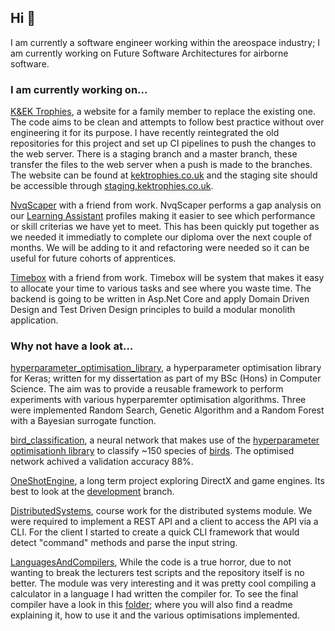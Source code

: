 ## Hi 👋

I am currently a software engineer working within the areospace industry; I am currently working on Future Software Architectures for airborne software.

### I am currently working on...
[K&EK Trophies](https://github.com/robertbennett1998/kektrophies), a website for a family member to replace the existing one. The code aims to be clean and attempts to follow best practice without over engineering it for its purpose. I have recently reintegrated the old repositories for this project and set up CI pipelines to push the changes to the web server. There is a staging branch and a master branch, these transfer the files to the web server when a push is made to the branches. The website can be found at [kektrophies.co.uk](https://kektrophies.co.uk/) and the staging site should be accessible through [staging.kektrophies.co.uk](https://staging.kektrophies.co.uk/).

[NvqScaper](https://github.com/robertbennett1998/NvqScaper) with a friend from work. NvqScaper performs a gap analysis on our [Learning Assistant]() profiles making it easier to see which performance or skill criterias we have yet to meet. This has been quickly put together as we needed it immediatly to complete our diploma over the next couple of months. We will be adding to it and refactoring were needed so it can be useful for future cohorts of apprentices.

[Timebox](https://github.com/mumby0168/timebox) with a friend from work. Timebox will be system that makes it easy to allocate your time to various tasks and see where you waste time. The backend is going to be written in Asp.Net Core and apply Domain Driven Design and Test Driven Design principles to build a modular monolith application.

### Why not have a look at...
[hyperparameter_optimisation_library](https://github.com/robertbennett1998/hyperparameter_optimisation_library), a hyperparameter optimisation library for Keras; written for my dissertation as part of my BSc (Hons) in Computer Science. The aim was to provide a reusable framework to perform experiments with various hyperparemter optimisation algorithms. Three were implemented Random Search, Genetic Algorithm and a Random Forest with a Bayesian surrogate function.

[bird_classification](https://github.com/robertbennett1998/bird_classification), a neural network that makes use of the [hyperparameter optimisationh library](https://github.com/robertbennett1998/hyperparameter_optimisation_library) to classify ~150 species of [birds](https://www.kaggle.com/gpiosenka/100-bird-species/version/14). The optimised network achived a validation accuracy 88%. 

[OneShotEngine](https://github.com/robertbennett1998/OneShotEngine), a long term project exploring DirectX and game engines. Its best to look at the [development](https://github.com/robertbennett1998/OneShotEngine/tree/development) branch.

[DistributedSystems](https://github.com/robertbennett1998/DistributedSystems), course work for the distributed systems module. We were required to implement a REST API and a client to access the API via a CLI. For the client I started to create a quick CLI framework that would detect "command" methods and parse the input string.

[LanguagesAndCompilers](https://github.com/robertbennett1998/LanguagesAndCompilers), While the code is a true horror, due to not wanting to break the lecturers test scripts and the repository itself is no better. The module was very interesting and it was pretty cool compiling a calculator in a language I had written the compiler for. To see the final compiler have a look in this [folder](https://github.com/robertbennett1998/LanguagesAndCompilers/tree/master/SplCompiler); where you will also find a readme explaining it, how to use it and the various optimisations implemented.

<!--
**robertbennett1998/robertbennett1998** is a ✨ _special_ ✨ repository because its `README.md` (this file) appears on your GitHub profile.

Here are some ideas to get you started:

- 🔭 I’m currently working on ...
- 🌱 I’m currently learning ...
- 👯 I’m looking to collaborate on ...
- 🤔 I’m looking for help with ...
- 💬 Ask me about ...
- 📫 How to reach me: ...
- 😄 Pronouns: ...
- ⚡ Fun fact: ...
-->
